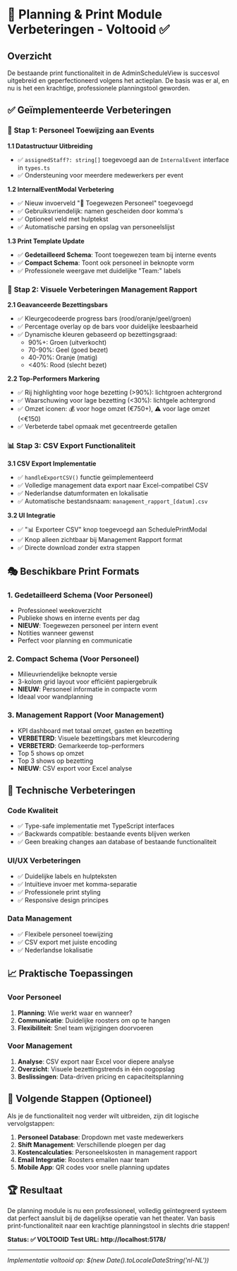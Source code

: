 # 🎯 Planning & Print Module Verbeteringen - Voltooid ✅

## Overzicht
De bestaande print functionaliteit in de AdminScheduleView is succesvol uitgebreid en geperfectioneerd volgens het actieplan. De basis was er al, en nu is het een krachtige, professionele planningstool geworden.

## ✅ Geïmplementeerde Verbeteringen

### 🔧 **Stap 1: Personeel Toewijzing aan Events**

**1.1 Datastructuur Uitbreiding**
- ✅ `assignedStaff?: string[]` toegevoegd aan de `InternalEvent` interface in `types.ts`
- ✅ Ondersteuning voor meerdere medewerkers per event

**1.2 InternalEventModal Verbetering**
- ✅ Nieuw invoerveld "👥 Toegewezen Personeel" toegevoegd
- ✅ Gebruiksvriendelijk: namen gescheiden door komma's
- ✅ Optioneel veld met hulptekst
- ✅ Automatische parsing en opslag van personeelslijst

**1.3 Print Template Update**
- ✅ **Gedetailleerd Schema**: Toont toegewezen team bij interne events
- ✅ **Compact Schema**: Toont ook personeel in beknopte vorm
- ✅ Professionele weergave met duidelijke "Team:" labels

### 🎨 **Stap 2: Visuele Verbeteringen Management Rapport**

**2.1 Geavanceerde Bezettingsbars**
- ✅ Kleurgecodeerde progress bars (rood/oranje/geel/groen)
- ✅ Percentage overlay op de bars voor duidelijke leesbaarheid
- ✅ Dynamische kleuren gebaseerd op bezettingsgraad:
  - 90%+: Groen (uitverkocht)
  - 70-90%: Geel (goed bezet)
  - 40-70%: Oranje (matig)
  - <40%: Rood (slecht bezet)

**2.2 Top-Performers Markering**
- ✅ Rij highlighting voor hoge bezetting (>90%): lichtgroen achtergrond
- ✅ Waarschuwing voor lage bezetting (<30%): lichtgele achtergrond
- ✅ Omzet iconen: 💰 voor hoge omzet (€750+), ⚠️ voor lage omzet (<€150)
- ✅ Verbeterde tabel opmaak met gecentreerde getallen

### 📊 **Stap 3: CSV Export Functionaliteit**

**3.1 CSV Export Implementatie**
- ✅ `handleExportCSV()` functie geïmplementeerd
- ✅ Volledige management data export naar Excel-compatibel CSV
- ✅ Nederlandse datumformaten en lokalisatie
- ✅ Automatische bestandsnaam: `management_rapport_[datum].csv`

**3.2 UI Integratie**
- ✅ "📊 Exporteer CSV" knop toegevoegd aan SchedulePrintModal
- ✅ Knop alleen zichtbaar bij Management Rapport format
- ✅ Directe download zonder extra stappen

## 🎭 **Beschikbare Print Formats**

### 1. **Gedetailleerd Schema (Voor Personeel)**
- Professioneel weekoverzicht
- Publieke shows en interne events per dag
- **NIEUW**: Toegewezen personeel per intern event
- Notities wanneer gewenst
- Perfect voor planning en communicatie

### 2. **Compact Schema (Voor Personeel)**
- Milieuvriendelijke beknopte versie
- 3-kolom grid layout voor efficiënt papiergebruik
- **NIEUW**: Personeel informatie in compacte vorm
- Ideaal voor wandplanning

### 3. **Management Rapport (Voor Management)**
- KPI dashboard met totaal omzet, gasten en bezetting
- **VERBETERD**: Visuele bezettingsbars met kleurcodering
- **VERBETERD**: Gemarkeerde top-performers
- Top 5 shows op omzet
- Top 3 shows op bezetting
- **NIEUW**: CSV export voor Excel analyse

## 🔧 **Technische Verbeteringen**

### Code Kwaliteit
- ✅ Type-safe implementatie met TypeScript interfaces
- ✅ Backwards compatible: bestaande events blijven werken
- ✅ Geen breaking changes aan database of bestaande functionaliteit

### UI/UX Verbeteringen
- ✅ Duidelijke labels en hulpteksten
- ✅ Intuïtieve invoer met komma-separatie
- ✅ Professionele print styling
- ✅ Responsive design principes

### Data Management
- ✅ Flexibele personeel toewijzing
- ✅ CSV export met juiste encoding
- ✅ Nederlandse lokalisatie

## 📈 **Praktische Toepassingen**

### Voor Personeel
1. **Planning**: Wie werkt waar en wanneer?
2. **Communicatie**: Duidelijke roosters om op te hangen
3. **Flexibiliteit**: Snel team wijzigingen doorvoeren

### Voor Management
1. **Analyse**: CSV export naar Excel voor diepere analyse
2. **Overzicht**: Visuele bezettingstrends in één oogopslag
3. **Beslissingen**: Data-driven pricing en capaciteitsplanning

## 🎯 **Volgende Stappen (Optioneel)**

Als je de functionaliteit nog verder wilt uitbreiden, zijn dit logische vervolgstappen:

1. **Personeel Database**: Dropdown met vaste medewerkers
2. **Shift Management**: Verschillende ploegen per dag
3. **Kostencalculaties**: Personeelskosten in management rapport
4. **Email Integratie**: Roosters emailen naar team
5. **Mobile App**: QR codes voor snelle planning updates

## 🏆 **Resultaat**

De planning module is nu een professioneel, volledig geïntegreerd systeem dat perfect aansluit bij de dagelijkse operatie van het theater. Van basis print-functionaliteit naar een krachtige planningstool in slechts drie stappen!

**Status: ✅ VOLTOOID**
**Test URL: http://localhost:5178/**

---
*Implementatie voltooid op: $(new Date().toLocaleDateString('nl-NL'))*

